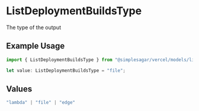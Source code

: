 # ListDeploymentBuildsType

The type of the output

## Example Usage

```typescript
import { ListDeploymentBuildsType } from "@simplesagar/vercel/models/listdeploymentbuildsop.js";

let value: ListDeploymentBuildsType = "file";
```

## Values

```typescript
"lambda" | "file" | "edge"
```